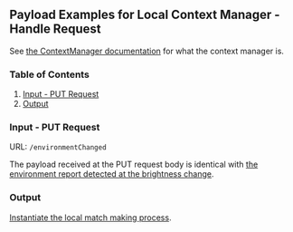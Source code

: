 ## Payload Examples for Local Context Manager - Handle Request

See [the ContextManager documentation](https://github.com/GPII/universal/blob/master/documentation/ContextManager.md) for what the context manager is.

### Table of Contents
1. [Input - PUT Request](#user-content-input---get-request)
2. [Output](#user-content-output)

### Input - PUT Request

URL: `/environmentChanged`

The payload received at the PUT request body is identical with [the environment report detected at the brightness change](EnvironmentReporter.md#user-content-the-environment-report-at-device-brightness-change).

### Output

[Instantiate the local match making process](LocalMatchMaker.md).
